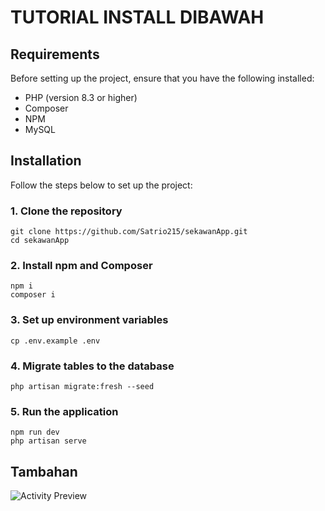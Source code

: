 # TUTORIAL INSTALL DIBAWAH
## Requirements

Before setting up the project, ensure that you have the following installed:

- PHP (version 8.3 or higher)
- Composer
- NPM
- MySQL

## Installation

Follow the steps below to set up the project:

### 1. Clone the repository

```shell
git clone https://github.com/Satrio215/sekawanApp.git
cd sekawanApp
```

### 2. Install npm and Composer

```shell
npm i
composer i
```

### 3. Set up environment variables

```shell
cp .env.example .env
```

### 4. Migrate tables to the database

```shell
php artisan migrate:fresh --seed
```

### 5. Run the application

```shell
npm run dev
php artisan serve
```
## Tambahan

![Activity Preview](asset/activity.png)





